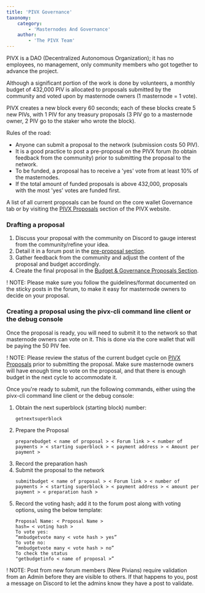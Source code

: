 ```yaml
---
title: 'PIVX Governance'
taxonomy:
    category:
        - 'Masternodes And Governance'
    author:
        - 'The PIVX Team'
---
```


PIVX is a DAO (Decentralized Autonomous Organization); it has no employees, no management, only community members who got together to advance the project.  

Although a significant portion of the work is done by volunteers, a monthly budget of 432,000 PIV is allocated to proposals submitted by the community and voted upon by masternode owners (1 masternode = 1 vote).  

PIVX creates a new block every 60 seconds; each of these blocks create 5 new PIVs, with 1 PIV for any treasury proposals (3 PIV go to a masternode owner, 2 PIV go to the staker who wrote the block).  

Rules of the road:
* Anyone can submit a proposal to the network (submission costs 50 PIV).
* It is a good practice to post a pre-proposal on the PIVX forum (to obtain feedback from the community) prior to submitting the proposal to the network.
* To be funded, a proposal has to receive a 'yes' vote from at least 10% of the masternodes.
* If the total amount of funded proposals is above 432,000, proposals with the most 'yes' votes are funded first.  

A list of all current proposals can be found on the core wallet Governance tab or by visiting the [PIVX Proposals](https://pivx.org/proposals) section of the PIVX website.  

### Drafting a proposal

1. Discuss your proposal with the community on Discord to gauge interest from the community/refine your idea.
2. Detail it in a forum post in the [pre-proposal section](https://forum.pivx.org/forums/pre-proposal-discussions.5/).
3. Gather feedback from the community and adjust the content of the proposal and budget accordingly.
4. Create the final proposal in the [Budget & Governance Proposals Section](https://forum.pivx.org/forums/budget-governance-proposals.4/).  

! NOTE: Please make sure you follow the guidelines/format documented on the sticky posts in the forum, to make it easy for masternode owners to decide on your proposal.  

### Creating a proposal using the pivx-cli command line client or the debug console

Once the proposal is ready, you will need to submit it to the network so that masternode owners can vote on it. This is done via the core wallet that will be paying the 50 PIV fee.  

! NOTE: Please review the status of the current budget cycle on [PIVX Proposals](https://pivx.org/proposals) prior to submitting the proposal. Make sure masternode owners will have enough time to vote on the proposal, and that there is enough budget in the next cycle to accommodate it.  

Once you're ready to submit, run the following commands, either using the pivx-cli command line client or the debug console:  
1. Obtain the next superblock (starting block) number:  
	```
	getnextsuperblock
	```
2. Prepare the Proposal
	```
	preparebudget < name of proposal > < Forum link > < number of payments > < starting superblock > < payment address > < Amount per payment >
	```
3. Record the preparation hash
4. Submit the proposal to the network
	```
	submitbudget < name of proposal > < Forum link > < number of payments > < starting superblock > < payment address > < amount per payment > < preparation hash >
	```
5. Record the voting hash; add it to the forum post along with voting options, using the below template:
	```
	Proposal Name: < Proposal Name >
	hash= < voting hash >
	To vote yes:
	“mnbudgetvote many < vote hash > yes”
	To vote no:
	“mnbudgetvote many < vote hash > no”
	To check the status
	"getbudgetinfo < name of proposal >”
	```
	
! NOTE: Post from new forum members (New Pivians) require validation from an Admin before they are visible to others. If that happens to you, post a message on Discord to let the admins know they have a post to validate.
